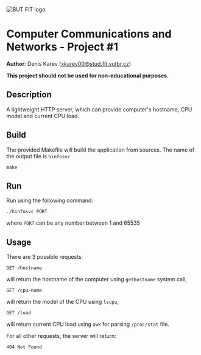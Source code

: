 ![BUT FIT logo](https://wis.fit.vutbr.cz/images/fitnewben.png)

# Computer Communications and Networks - Project #1

**Author**: Denis Karev ([xkarev00@stud.fit.vutbr.cz](mailto:xkarev00@stud.fit.vutbr.cz))

**This project should not be used for non-educational purposes.**


## Description

A lightweight HTTP server, which can provide computer's hostname, 
CPU model and current CPU load.

## Build
The provided Makefile will build the application from sources. 
The name of the output file is `hinfosvc`
```shell
make
```

## Run
Run using the following command:
```shell
./hinfosvc PORT
```
where `PORT` can be any number between 1 and 65535

## Usage
There are 3 possible requests:
```http request
GET /hostname
```
will return the hostname of the computer using `gethostname` system call,
```http request
GET /cpu-name
```
will return the model of the CPU using `lscpu`,
```http request
GET /load
```
will return current CPU load using `awk` for parsing `/proc/stat` file.

For all other requests, the server will return:
```
404 Not Found
```
